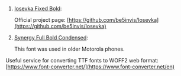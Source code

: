 1. [Iosevka Fixed Bold](../src/main/resources/static/font/iosevka-fixed-bold.woff2):

    Official project page: [https://github.com/be5invis/Iosevka](https://github.com/be5invis/Iosevka)

2. [Synergy Full Bold Condensed](../src/main/resources/static/font/synergy-full-bold-condensed.woff2):

    This font was used in older Motorola phones.

Useful service for converting TTF fonts to WOFF2 web format: [https://www.font-converter.net/](https://www.font-converter.net/en)
